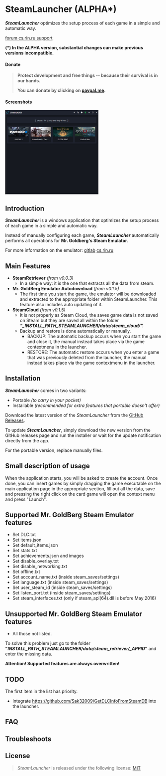 # SteamLauncher (ALPHA\*)

**_SteamLauncher_** optimizes the setup process of each game in a simple and automatic way.

[forum cs.rin.ru support](https://cs.rin.ru/forum/viewtopic.php?f=20&t=116801)

**(\*) In the ALPHA version, substantial changes can make previous versions incompatible.**

#### Donate

> **Protect development and free things -- because their survival is in our hands.**
>
> **You can donate by clicking on [paypal.me](https://www.paypal.me/sak32009a).**

#### Screenshots

<img src="https://raw.githubusercontent.com/Sak32009/SteamLauncher/main/screenshots/screenshot_main.png" alt="screenshot-main" width="300">

## Introduction

**_SteamLauncher_** is a windows application that optimizes the setup process of each game in a simple and automatic way.

Instead of manually configuring each game, **_SteamLauncher_** automatically performs all operations for **Mr. Goldberg's Steam Emulator**.

For more information on the emulator: [gitlab](https://gitlab.com/Mr_Goldberg/goldberg_emulator) [cs.rin.ru](https://cs.rin.ru/forum/viewtopic.php?f=29&t=91627)

## Main Features

- **SteamRetriever** _(from v0.0.3)_
  - In a simple way: it is the one that extracts all the data from steam.
- **Mr. GoldBerg Emulator Autodownload** _(from v0.1.5)_
  - The first time you start the game, the emulator will be downloaded and extracted to the appropriate folder within SteamLauncher. This feature also includes auto updating of it.
- **SteamCloud** _(from v0.1.5)_
  - It is not properly as Steam Cloud, the saves game data is not saved on Steam but they are saved all within the folder **_"\_INSTALL_PATH_STEAMLAUNCHER/data/steam_cloud/"._**
  - Backup and restore is done automatically or manually.
    - BACKUP: The automatic backup occurs when you start the game and close it, the manual instead takes place via the game contextmenu in the launcher.
    - RESTORE: The automatic restore occurs when you enter a game that was previously deleted from the launcher, the manual instead takes place via the game contextmenu in the launcher.

## Installation

**_SteamLauncher_** comes in two variants:

- Portable _(to carry in your pocket)_
- Installable _(recommended for extra features that portable doesn't offer)_

Download the latest version of the _SteamLauncher_ from the [GitHub Releases](https://github.com/Sak32009/SteamLauncher/releases).

To update **_SteamLauncher_**, simply download the new version from the GitHub releases page and run the installer or wait for the update notification directly from the app.

For the portable version, replace manually files.

## Small description of usage

When the application starts, you will be asked to create the account. Once done, you can insert games by simply dragging the game executable on the main application page in the appropriate section, fill out all the data, save and pressing the right click on the card game will open the context menu and press "Launch".

## Supported Mr. GoldBerg Steam Emulator features

- Set DLC.txt
- Set items.json
- Set default_items.json
- Set stats.txt
- Set achievements.json and images
- Set disable_overlay.txt
- Set disable_networking.txt
- Set offline.txt
- Set account_name.txt (inside steam_saves/settings)
- Set language.txt (inside steam_saves/settings)
- Set user_steam_id (inside steam_saves/settings)
- Set listen_port.txt (inside steam_saves/settings)
- Set steam_interfaces.txt (only if steam_api(64).dll is before May 2016)

## Unsupported Mr. GoldBerg Steam Emulator features

- All those not listed.

To solve this problem just go to the folder **"_INSTALL_PATH_STEAMLAUNCHER/data/steam_retriever/\_APPID_"** and enter the missing data.

**Attention! Supported features are always overwritten!**

## TODO

The first item in the list has priority.

- Integrate https://github.com/Sak32009/GetDLCInfoFromSteamDB into the launcher.

## FAQ

## Troubleshoots

## License

> _SteamLauncher_ is released under the following license: [MIT](https://github.com/Sak32009/SteamLauncher/blob/main/LICENSE)
